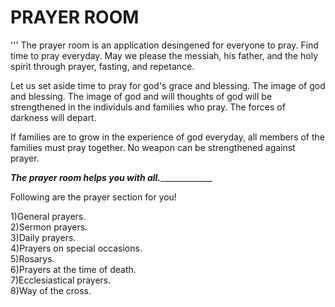 # PRAYER ROOM
'''
 The prayer room is an application desingened for everyone to pray. Find time to pray everyday. May we please the messiah, his father, and the holy spirit through prayer, fasting, and repetance.
 
 Let us set aside time to pray for god's grace and blessing. The image of god and blessing. The image of god and will thoughts of god will be strengthened in the individuls and families who pray. The forces of darkness will depart.

If families are to grow in the experience of god everyday, all members of the families must pray together. No weapon can be strengthened against prayer.

_____________________The prayer room helps you with all.__________________________________

Following are the prayer section for you!

 1)General prayers.</br>
 2)Sermon prayers.</br>
 3)Daily prayers.</br>
 4)Prayers on special occasions.</br>
 5)Rosarys.</br>
 6)Prayers at the time of death.</br>
 7)Ecclesiastical prayers.</br>
 8)Way of the cross.</br>

